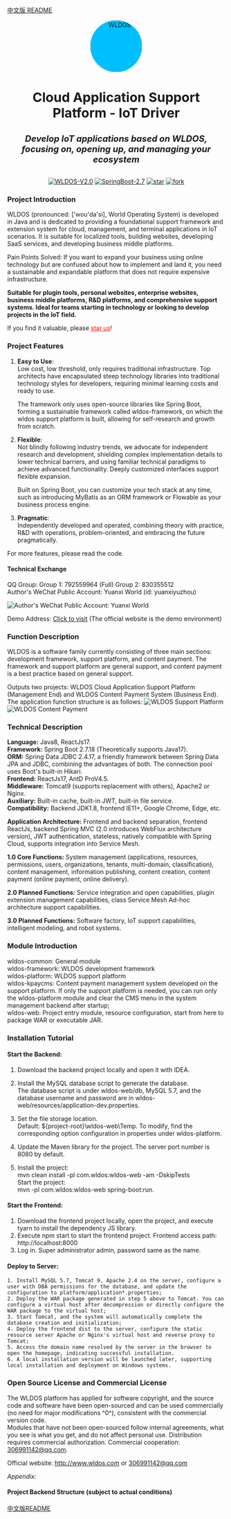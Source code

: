 [中文版 README](README.md)
<p align="center">
 <img alt="WLDOS" src="http://www.wldos.com/store/wldos.svg" width="120" height="120" style="margin-bottom: 10px; background: deepskyblue; border-radius: 60px; ">
</p>
<h3 align="center" style="margin:30px 0 30px;font-weight:bold;font-size:30px;">Cloud Application Support Platform - IoT Driver</h3>
<h5 align="center" style="margin:30px 0 30px;font-size:20px;">Develop IoT applications based on WLDOS, focusing on, opening up, and managing your ecosystem</h5>
<p align="center">
 <a href="http://wldos.com/" target="__blank"><img alt="WLDOS-V2.0" src="https://img.shields.io/badge/WLDOS-V2.0-deepskyblue.svg"></a>
 <a href="https://spring.io/projects/spring-boot#learn" target="__blank"><img alt="SpringBoot-2.7" src="https://img.shields.io/badge/SpringBoot-2.7-bluegreen.svg"></a>
 <a href="https://gitee.com/wldos/wldos/stargazers" target="__blank"><img alt="star" src="https://gitee.com/wldos/wldos/badge/star.svg?theme=dark"></a>
 <a href="https://gitee.com/wldos/wldos/members" target="__blank"><img alt="fork" src="https://gitee.com/wldos/wldos/badge/fork.svg?theme=dark"></a>
</p>    

### Project Introduction

WLDOS (pronounced: ['wou'da'si], World Operating System) is developed in Java and is dedicated to providing a foundational support framework and extension system for cloud, management, and terminal applications in IoT scenarios. It is suitable for localized tools, building websites, developing SaaS services, and developing business middle platforms.

Pain Points Solved: If you want to expand your business using online technology but are confused about how to implement and land it, you need a sustainable and expandable platform that does not require expensive infrastructure.

**Suitable for plugin tools, personal websites, enterprise websites, business middle platforms, R&D platforms, and comprehensive support systems. Ideal for teams starting in technology or looking to develop projects in the IoT field.**

If you find it valuable, please <a href="https://gitee.com/wldos/wldos" style="color: red">star us</a>!

### Project Features

1. **Easy to Use**:  
   Low cost, low threshold, only requires traditional infrastructure. Top architects have encapsulated steep technology libraries into traditional technology styles for developers, requiring minimal learning costs and ready to use.

   The framework only uses open-source libraries like Spring Boot, forming a sustainable framework called wldos-framework, on which the wldos support platform is built, allowing for self-research and growth from scratch.

2. **Flexible**:  
   Not blindly following industry trends, we advocate for independent research and development, shielding complex implementation details to lower technical barriers, and using familiar technical paradigms to achieve advanced functionality. Deeply customized interfaces support flexible expansion.

   Built on Spring Boot, you can customize your tech stack at any time, such as introducing MyBatis as an ORM framework or Flowable as your business process engine.

3. **Pragmatic**:  
   Independently developed and operated, combining theory with practice, R&D with operations, problem-oriented, and embracing the future pragmatically.

For more features, please read the code.

#### Technical Exchange

QQ Group: Group 1: 792559964 (Full) Group 2: 830355512   
Author's WeChat Public Account: Yuanxi World (id: yuanxiyuzhou)

![Author's WeChat Public Account: Yuanxi World](zone/dev/元悉世界公众号.jpg)

Demo Address: <a href="http://www.wldos.com/user/login?redirect=http%3A%2F%2Fwldos.com%2Fadmin%2Fres%2Fapp">Click to visit</a> (The official website is the demo environment)

### Function Description

WLDOS is a software family currently consisting of three main sections: development framework, support platform, and content payment. The framework and support platform are general support, and content payment is a best practice based on general support.

Outputs two projects: WLDOS Cloud Application Support Platform (Management End) and WLDOS Content Payment System (Business End). The application function structure is as follows:
![WLDOS Support Platform](https://gitee.com/wldos/wldos/raw/master/zone/dev/wldos.jpeg)
![WLDOS Content Payment](https://gitee.com/wldos/wldos/raw/master/zone/dev/KPayCMS.jpeg)

### Technical Description
**Language:** Java8, ReactJs17.  
**Framework:** Spring Boot 2.7.18 (Theoretically supports Java17).  
**ORM:** Spring Data JDBC 2.4.17, a friendly framework between Spring Data JPA and JDBC, combining the advantages of both. The connection pool uses Boot's built-in Hikari.  
**Frontend:** ReactJs17, AntD ProV4.5.  
**Middleware:** Tomcat9 (supports replacement with others), Apache2 or Nginx.  
**Auxiliary:** Built-in cache, built-in JWT, built-in file service.  
**Compatibility:** Backend JDK1.8, frontend IE11+, Google Chrome, Edge, etc.

**Application Architecture:** Frontend and backend separation, frontend ReactJs, backend Spring MVC (2.0 introduces WebFlux architecture version), JWT authentication, stateless, natively compatible with Spring Cloud, supports integration into Service Mesh.

**1.0 Core Functions:** System management (applications, resources, permissions, users, organizations, tenants, multi-domain, classification), content management, information publishing, content creation, content payment (online payment, online delivery).

**2.0 Planned Functions:** Service integration and open capabilities, plugin extension management capabilities, class Service Mesh Ad-hoc architecture support capabilities.

**3.0 Planned Functions:** Software factory, IoT support capabilities, intelligent modeling, and robot systems.

### Module Introduction

wldos-common: General module  
wldos-framework: WLDOS development framework  
wldos-platform: WLDOS support platform       
wldos-kpaycms: Content payment management system developed on the support platform. If only the support platform is needed, you can run only the wldos-platform module and clear the CMS menu in the system management backend after startup;    
wldos-web: Project entry module, resource configuration, start from here to package WAR or executable JAR.

### Installation Tutorial

#### Start the Backend:
1. Download the backend project locally and open it with IDEA.
2. Install the MySQL database script to generate the database.  
   The database script is under wldos-web/db, MySQL 5.7, and the database username and password are in wldos-web/resources/application-dev.properties.

3. Set the file storage location.  
   Default: ${project-root}\\wldos-web\\Temp. To modify, find the corresponding option configuration in properties under wldos-platform.
4. Update the Maven library for the project. The server port number is 8080 by default.
5. Install the project:  
   mvn clean install -pl com.wldos:wldos-web -am -DskipTests  
   Start the project:    
   mvn -pl com.wldos:wldos-web spring-boot:run.

#### Start the Frontend:
1. Download the frontend project locally, open the project, and execute tyarn to install the dependency JS library.
2. Execute npm start to start the frontend project. Frontend access path: http://localhost:8000
3. Log in. Super administrator admin, password same as the name.

#### Deploy to Server:
    1. Install MySQL 5.7, Tomcat 9, Apache 2.4 on the server, configure a user with DBA permissions for the database, and update the configuration to platform/application*.properties;  
    2. Deploy the WAR package generated in step 5 above to Tomcat. You can configure a virtual host after decompression or directly configure the WAR package to the virtual host;  
    3. Start Tomcat, and the system will automatically complete the database creation and initialization;  
    4. Deploy the frontend dist to the server, configure the static resource server Apache or Nginx's virtual host and reverse proxy to Tomcat;  
    5. Access the domain name resolved by the server in the browser to open the homepage, indicating successful installation.
    6. A local installation version will be launched later, supporting local installation and deployment on Windows systems.

### Open Source License and Commercial License

The WLDOS platform has applied for software copyright, and the source code and software have been open-sourced and can be used commercially (no need for major modifications ^0^), consistent with the commercial version code.   
Modules that have not been open-sourced follow internal agreements, what you see is what you get, and do not affect personal use. Distribution requires commercial authorization.
Commercial cooperation: 306991142@qq.com.

Official website: http://www.wldos.com or 306991142@qq.com

*Appendix:*
#### Project Backend Structure (subject to actual conditions)

[中文版README](README.md)